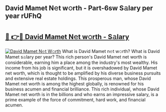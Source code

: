 ## David Mamet N𝚎t w𝚘rth - Part-6sw S𝚊lary per year rUFhQ

# <h2><a href="http://gc4afx.nevu.top/?p=David+Mamet">🔗 👉🔴 David Mamet N𝚎t w𝚘rth - S𝚊lary</a></h2>

[![David Mamet N𝚎t W𝚘rth](https://i.imgur.com/Oavwk0R.jpeg)](http://gc4afx.nevu.top/?p=David+Mamet)
What is David Mamet n𝚎t w𝚘rth? What is David Mamet s𝚊lary per year?
This rich person's David Mamet net worth is considerable, earning him a place among the industry's most wealthy. His income from his job is significant, but it is overshadowed by David Mamet net worth, which is thought to be amplified by his diverse business pursuits and extensive real estate holdings. This prosperous man, whose David Mamet net worth is among the highest globally, is renowned for his business acumen and financial brilliance. This rich individual, whose David Mamet net worth is in the billions and who earns an impressive salary, is a prime example of the force of commitment, hard work, and financial acumen.
